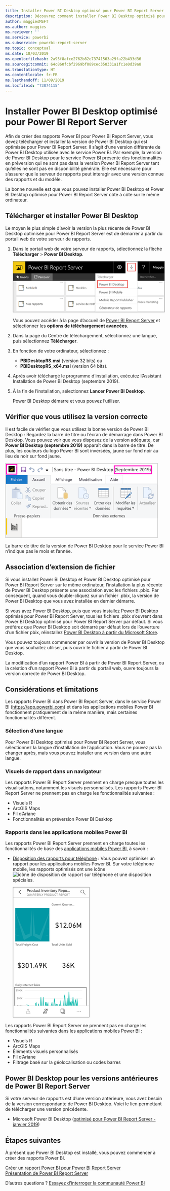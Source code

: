 ```yaml
---
title: Installer Power BI Desktop optimisé pour Power BI Report Server
description: Découvrez comment installer Power BI Desktop optimisé pour Power BI Report Server
author: maggiesMSFT
ms.author: maggies
ms.reviewer: ''
ms.service: powerbi
ms.subservice: powerbi-report-server
ms.topic: conceptual
ms.date: 10/03/2019
ms.openlocfilehash: 2a95f8afce2762b82e73741563a29fa22b433d36
ms.sourcegitcommit: 64c860fcbf2969bf089cec358331a1fc1e0d39a8
ms.translationtype: HT
ms.contentlocale: fr-FR
ms.lasthandoff: 11/09/2019
ms.locfileid: "73874115"
---
```

# <a name="install-power-bi-desktop-optimized-for-power-bi-report-server"></a>Installer Power BI Desktop optimisé pour Power BI Report Server

Afin de créer des rapports Power BI pour Power BI Report Server, vous devez télécharger et installer la version de Power BI Desktop qui est optimisée pour Power BI Report Server. Il s’agit d’une version différente de Power BI Desktop utilisée avec le service Power BI. Par exemple, la version de Power BI Desktop pour le service Power BI présente des fonctionnalités en préversion qui ne sont pas dans la version Power BI Report Server tant qu’elles ne sont pas en disponibilité générale. Elle est nécessaire pour s’assurer que le serveur de rapports peut interagir avec une version connue des rapports et du modèle. 

La bonne nouvelle est que vous pouvez installer Power BI Desktop et Power BI Desktop optimisé pour Power BI Report Server côte à côte sur le même ordinateur.

## <a name="download-and-install-power-bi-desktop"></a>Télécharger et installer Power BI Desktop

Le moyen le plus simple d’avoir la version la plus récente de Power BI Desktop optimisée pour Power BI Report Server est de démarrer à partir du portail web de votre serveur de rapports.

1. Dans le portail web de votre serveur de rapports, sélectionnez la flèche **Télécharger** > **Power BI Desktop**.

    ![Télécharger Power BI Desktop à partir du portail web](media/install-powerbi-desktop/report-server-download-web-portal.png)

    Vous pouvez accéder à la page d’accueil de [Power BI Report Server](https://powerbi.microsoft.com/report-server/) et sélectionner les **options de téléchargement avancées**.

2. Dans la page du Centre de téléchargement, sélectionnez une langue, puis sélectionnez **Télécharger**.

3. En fonction de votre ordinateur, sélectionnez : 

    - **PBIDesktopRS.msi** (version 32 bits) ou
    - **PBIDesktopRS_x64.msi** (version 64 bits).

1. Après avoir téléchargé le programme d’installation, exécutez l’Assistant Installation de Power BI Desktop (septembre 2019).

2. À la fin de l’installation, sélectionnez **Lancer Power BI Desktop**.

    Power BI Desktop démarre et vous pouvez l’utiliser.

## <a name="verify-youre-using-the-correct-version"></a>Vérifier que vous utilisez la version correcte
Il est facile de vérifier que vous utilisez la bonne version de Power BI Desktop : Regardez la barre de titre ou l’écran de démarrage dans Power BI Desktop. Vous pouvez voir que vous disposez de la version adéquate, car **Power BI Desktop (septembre 2019)** apparaît dans la barre de titre. De plus, les couleurs du logo Power BI sont inversées, jaune sur fond noir au lieu de noir sur fond jaune.

![Power BI Desktop Septembre 2019](media/install-powerbi-desktop/power-bi-report-server-desktop-sept-2019.png)

La barre de titre de la version de Power BI Desktop pour le service Power BI n’indique pas le mois et l’année.

## <a name="file-extension-association"></a>Association d’extension de fichier
Si vous installez Power BI Desktop et Power BI Desktop optimisé pour Power BI Report Server sur le même ordinateur, l’installation la plus récente de Power BI Desktop présente une association avec les fichiers .pbix. Par conséquent, quand vous double-cliquez sur un fichier .pbix, la version de Power BI Desktop que vous avez installée en dernier démarre.

Si vous avez Power BI Desktop, puis que vous installez Power BI Desktop optimisé pour Power BI Report Server, tous les fichiers .pbix s’ouvrent dans Power BI Desktop optimisé pour Power BI Report Server par défaut. Si vous préférez que Power BI Desktop soit démarré par défaut lors de l’ouverture d’un fichier pbix, réinstallez [Power BI Desktop à partir du Microsoft Store](https://aka.ms/pbidesktopstore).

Vous pouvez toujours commencer par ouvrir la version de Power BI Desktop que vous souhaitez utiliser, puis ouvrir le fichier à partir de Power BI Desktop.

La modification d’un rapport Power BI à partir de Power BI Report Server, ou la création d’un rapport Power BI à partir du portail web, ouvre toujours la version correcte de Power BI Desktop.

## <a name="considerations-and-limitations"></a>Considérations et limitations

Les rapports Power BI dans Power BI Report Server, dans le service Power BI (https://app.powerbi.com) et dans les applications mobiles Power BI fonctionnent pratiquement de la même manière, mais certaines fonctionnalités diffèrent.

### <a name="selecting-a-language"></a>Sélection d’une langue

Pour Power BI Desktop optimisé pour Power BI Report Server, vous sélectionnez la langue d’installation de l’application. Vous ne pouvez pas la changer après, mais vous pouvez installer une version dans une autre langue.

### <a name="report-visuals-in-a-browser"></a>Visuels de rapport dans un navigateur

Les rapports Power BI Report Server prennent en charge presque toutes les visualisations, notamment les visuels personnalisés. Les rapports Power BI Report Server ne prennent pas en charge les fonctionnalités suivantes :

* Visuels R
* ArcGIS Maps
* Fil d’Ariane
* Fonctionnalités en préversion Power BI Desktop

### <a name="reports-in-the-power-bi-mobile-apps"></a>Rapports dans les applications mobiles Power BI

Les rapports Power BI Report Server prennent en charge toutes les fonctionnalités de base des [applications mobiles Power BI](../consumer/mobile/mobile-apps-for-mobile-devices.md), à savoir :

* [Disposition des rapports pour téléphone](../desktop-create-phone-report.md) : Vous pouvez optimiser un rapport pour les applications mobiles Power BI. Sur votre téléphone mobile, les rapports optimisés ont une icône ![icône de disposition de rapport sur téléphone](media/install-powerbi-desktop/power-bi-rs-mobile-optimized-icon.png) et une disposition spéciales.
  
    ![Rapports optimisés pour les téléphones](media/install-powerbi-desktop/power-bi-rs-mobile-optimized-report.png)

Les rapports Power BI Report Server ne prennent pas en charge les fonctionnalités suivantes dans les applications mobiles Power BI :

* Visuels R
* ArcGIS Maps
* Éléments visuels personnalisés
* Fil d’Ariane
* Filtrage basé sur la géolocalisation ou codes barres

## <a name="power-bi-desktop-for-earlier-versions-of-power-bi-report-server"></a>Power BI Desktop pour les versions antérieures de Power BI Report Server

Si votre serveur de rapports est d’une version antérieure, vous avez besoin de la version correspondante de Power BI Desktop. Voici le lien permettant de télécharger une version précédente.

- Microsoft Power BI Desktop ([optimisé pour Power BI Report Server - janvier 2019](https://go.microsoft.com/fwlink/?linkid=2055039))

## <a name="next-steps"></a>Étapes suivantes

À présent que Power BI Desktop est installé, vous pouvez commencer à créer des rapports Power BI.

[Créer un rapport Power BI pour Power BI Report Server](quickstart-create-powerbi-report.md)  
[Présentation de Power BI Report Server](get-started.md)

D’autres questions ? [Essayez d’interroger la communauté Power BI](https://community.powerbi.com/)
